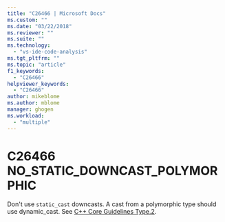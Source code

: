 ```yaml
---
title: "C26466 | Microsoft Docs"
ms.custom: ""
ms.date: "03/22/2018"
ms.reviewer: ""
ms.suite: ""
ms.technology: 
  - "vs-ide-code-analysis"
ms.tgt_pltfrm: ""
ms.topic: "article"
f1_keywords: 
  - "C26466"
helpviewer_keywords: 
  - "C26466"
author: mikeblome
ms.author: mblome
manager: ghogen
ms.workload: 
  - "multiple"
---
```

# C26466 NO_STATIC_DOWNCAST_POLYMORPHIC
  Don't use `static_cast` downcasts. A cast from a polymorphic type should use dynamic_cast. See [C++ Core Guidelines Type.2](https://github.com/isocpp/CppCoreGuidelines/blob/master/CppCoreGuidelines.md#Pro-type-downcast).
